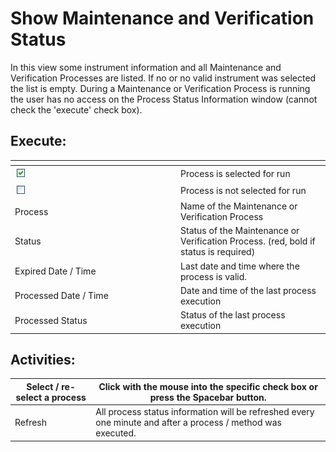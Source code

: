 # Show Maintenance and Verification Status

In this view some instrument information and all Maintenance and Verification Processes are listed. If no or no valid instrument was selected the list is empty. During a Maintenance or Verification Process is running the user has no access on the Process Status Information window (cannot check the 'execute' check box).

## &#x20;Execute:

<table data-header-hidden><thead><tr><th width="251"></th><th></th></tr></thead><tbody><tr><td><img src="../../../.gitbook/assets/image (14) (1) (1) (1).png" alt="" data-size="original"></td><td>Process is selected for run</td></tr><tr><td><img src="../../../.gitbook/assets/image (15) (1) (1) (1).png" alt="" data-size="original"></td><td>Process is not selected for run</td></tr><tr><td>Process </td><td>Name of the Maintenance or Verification Process</td></tr><tr><td>Status</td><td>Status of the Maintenance or Verification Process. (red, bold if status is required)</td></tr><tr><td>Expired Date / Time</td><td>Last date and time where the process is valid.</td></tr><tr><td>Processed Date / Time</td><td>Date and time of the last process execution</td></tr><tr><td>Processed Status</td><td>Status of the last process execution</td></tr></tbody></table>

## &#x20;Activities:

| Select / re-select a process | Click with the mouse into the specific check box or press the Spacebar button.                               |
| ---------------------------- | ------------------------------------------------------------------------------------------------------------ |
| Refresh                      | All process status information will be refreshed every one minute and after a process / method was executed. |

